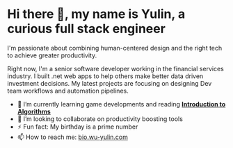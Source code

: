 # Hi there 👋, my name is Yulin, a curious full stack engineer

I'm passionate about combining human-centered design and the right tech to achieve greater productivity. 

Right now, I'm a senior software developer working in the financial services industry. I built .net web apps to help others make better data driven investment decisions. My latest projects are focusing on designing Dev team workflows and automation pipelines.

- 🌱 I’m currently learning game developments and reading [**Introduction to Algorithms**](https://mitpress.mit.edu/books/introduction-algorithms-third-edition)
- 👯 I’m looking to collaborate on productivity boosting tools
- ⚡ Fun fact: My birthday is a prime number
- 📫 How to reach me: [bio.wu-yulin.com](https://bio.wu-yulin.com)

<!--
**darkato42/darkato42** is a ✨ _special_ ✨ repository because its `README.md` (this file) appears on your GitHub profile.

Here are some ideas to get you started:

- 🔭 I’m currently working on ...
- 🌱 I’m currently learning ...
- 👯 I’m looking to collaborate on ...
- 🤔 I’m looking for help with ...
- 💬 Ask me about ...
- 📫 How to reach me: ...
- 😄 Pronouns: ...
- ⚡ Fun fact: ...
-->
